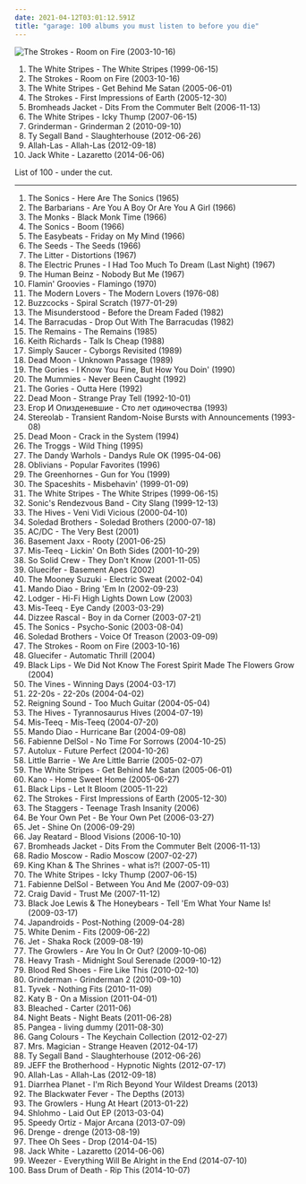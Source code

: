 ```yaml
---
date: 2021-04-12T03:01:12.591Z
title: "garage: 100 albums you must listen to before you die"
---
```

![The Strokes - Room on Fire (2003-10-16)](http://coverartarchive.org/release/0f3cb2a7-8f63-4fd5-a331-39844400b9e4/9154355399-500.jpg "The Strokes - Room on Fire (2003-10-16)")
<ol class="albums">
<li data-cover="http://coverartarchive.org/release/06006e16-c1ca-4f8b-a629-0c2b6eb0162c/8880627069-500.jpg" data-tags="blues rock, rock, garage rock" role="button">The White Stripes - The White Stripes (1999-06-15)</li>
<li data-cover="http://coverartarchive.org/release/0f3cb2a7-8f63-4fd5-a331-39844400b9e4/9154355399-500.jpg" data-tags="indie rock, rock" role="button">The Strokes - Room on Fire (2003-10-16)</li>
<li data-cover="http://coverartarchive.org/release/86c7166f-433c-47f1-a32d-1fa699d54b3f/4817263003-500.jpg" data-tags="rock, alternative rock" role="button">The White Stripes - Get Behind Me Satan (2005-06-01)</li>
<li data-cover="http://coverartarchive.org/release/bc6365ab-b406-4214-96f8-ec4a7070c5d5/929495400-500.jpg" data-tags="rock, indie rock" role="button">The Strokes - First Impressions of Earth (2005-12-30)</li>
<li data-cover="https://img.discogs.com/ipWNBa5vEdrGBXuCmK18AGa91SY=/fit-in/600x600/filters:strip_icc():format(jpeg):mode_rgb():quality(90)/discogs-images/R-879052-1598539550-1068.jpeg.jpg" data-tags="garage" role="button">Bromheads Jacket - Dits From the Commuter Belt (2006-11-13)</li>
<li data-cover="https://via.placeholder.com/450" data-tags="alternative rock, rock" role="button">The White Stripes - Icky Thump (2007-06-15)</li>
<li data-cover="http://coverartarchive.org/release/a9434b3e-fc13-39a1-8bce-ce0079dc1125/9576536177-500.jpg" data-tags="alternative rock, garage" role="button">Grinderman - Grinderman 2 (2010-09-10)</li>
<li data-cover="http://coverartarchive.org/release/ff152346-3015-4217-9a45-e129be095a7e/2442485330-500.jpg" data-tags="noise, indie, rock, indie rock, noise rock, garage rock, garage, san francisco, garage punk, 10s, legendary, in the red, burger, 2012 albums, great album artwork, wfmu heavily played records" role="button">Ty Segall Band - Slaughterhouse (2012-06-26)</li>
<li data-cover="http://coverartarchive.org/release/bad4c9ec-4bcb-42a2-bdbf-b47888550ecb/18832505655-500.jpg" data-tags="psychedelic, garage rock, garage, debut album" role="button">Allah-Las - Allah-Las (2012-09-18)</li>
<li data-cover="http://coverartarchive.org/release/b5139eff-0ce6-428e-a96f-6653a68af7a2/8249629063-500.jpg" data-tags="alternative rock, blues rock, rock, garage rock" role="button">Jack White - Lazaretto (2014-06-06)</li>
</ol>
List of 100 - under the cut.
<!-- more -->

_________________

<ol class="albums">
<li data-cover="https://img.discogs.com/HLrxClv2IKZdaUuJsl2AMAqWWAY=/fit-in/589x600/filters:strip_icc():format(jpeg):mode_rgb():quality(90)/discogs-images/R-1044246-1306912408.jpeg.jpg" data-tags="garage rock, 60s" role="button">
The Sonics - Here Are The Sonics (1965)
</li>
<li data-cover="https://img.discogs.com/PIWNqwd6-_JXDXC74eV_O4_rdCw=/fit-in/600x595/filters:strip_icc():format(jpeg):mode_rgb():quality(90)/discogs-images/R-2124034-1591748913-9451.jpeg.jpg" data-tags="rock, usa, garage rock, garage, debut album, one and only album, modtoday" role="button">
The Barbarians - Are You A Boy Or Are You A Girl (1966)
</li>
<li data-cover="http://coverartarchive.org/release/7663b84e-2337-4f60-9842-10f6a9daed5d/11261431522-500.jpg" data-tags="garage rock, proto-punk, 60s" role="button">
The Monks - Black Monk Time (1966)
</li>
<li data-cover="http://coverartarchive.org/release/a6e36357-8bdc-4082-a39b-7221cf3d81c7/3370069882-500.jpg" data-tags="garage rock" role="button">
The Sonics - Boom (1966)
</li>
<li data-cover="https://img.discogs.com/MG4zQYJohrZLveLfzk8f7C0DvGA=/fit-in/600x596/filters:strip_icc():format(jpeg):mode_rgb():quality(90)/discogs-images/R-5891387-1549371617-9485.jpeg.jpg" data-tags="classic rock, 60s, psychedelic, oldies, beat" role="button">
The Easybeats - Friday on My Mind (1966)
</li>
<li data-cover="http://coverartarchive.org/release/22862a47-2b63-4364-a00d-d38aa7cef4cd/4087870823-500.jpg" data-tags="garage rock, psychedelic" role="button">
The Seeds - The Seeds (1966)
</li>
<li data-cover="http://coverartarchive.org/release/ac15cdd0-6501-46b8-bfe0-706d586b6eb0/9146609364-500.jpg" data-tags="psychedelic" role="button">
The Litter - Distortions (1967)
</li>
<li data-cover="http://coverartarchive.org/release/6d970594-6fa5-48ea-8eab-f0a9500047db/23090516941-500.jpg" data-tags="psychedelic" role="button">
The Electric Prunes - I Had Too Much To Dream (Last Night) (1967)
</li>
<li data-cover="https://img.discogs.com/8m_-6lygdnEbzCgx3KESBloy5hE=/fit-in/472x468/filters:strip_icc():format(jpeg):mode_rgb():quality(90)/discogs-images/R-2387817-1281102047.jpeg.jpg" data-tags="60s, psychedelic" role="button">
The Human Beinz - Nobody But Me (1967)
</li>
<li data-cover="http://coverartarchive.org/release/09487d3d-99d8-4ed2-8d0b-9ffce036fd01/13366801462-500.jpg" data-tags="studies, garage, rock and roll, proto-punk, pixies palace basement, rockitxten" role="button">
Flamin' Groovies - Flamingo (1970)
</li>
<li data-cover="http://coverartarchive.org/release/06ab427b-06b4-482a-90c3-4981c294eadd/11939995493-500.jpg" data-tags="proto-punk, 70s" role="button">
The Modern Lovers - The Modern Lovers (1976-08)
</li>
<li data-cover="http://coverartarchive.org/release/421fc416-772c-4a45-8423-cad2a39aac58/4024218987-500.jpg" data-tags="punk, martin hannett, punk rock" role="button">
Buzzcocks - Spiral Scratch (1977-01-29)
</li>
<li data-cover="http://coverartarchive.org/release/48a72d2f-67f3-4ce9-ad4e-e496c37e598f/9217533514-500.jpg" data-tags="60s, psychedelic rock" role="button">
The Misunderstood - Before the Dream Faded (1982)
</li>
<li data-cover="https://img.discogs.com/CSZD_OWQLr_T3mZs-J0KBOQnZtU=/fit-in/600x600/filters:strip_icc():format(jpeg):mode_rgb():quality(90)/discogs-images/R-3684136-1415560836-7625.jpeg.jpg" data-tags="pop, rock, 80s, power pop, jangle pop, oldies, garage, male vocalists, surf punk, close harmony" role="button">
The Barracudas - Drop Out With The Barracudas (1982)
</li>
<li data-cover="http://coverartarchive.org/release/570473fd-bf88-4237-8bbb-38c17e046c46/28758486936-500.jpg" data-tags="garage rock" role="button">
The Remains - The Remains (1985)
</li>
<li data-cover="http://coverartarchive.org/release/ccba159a-e193-45b3-b3e1-25bdf73ebb07/4513008360-500.jpg" data-tags="keith richards" role="button">
Keith Richards - Talk Is Cheap (1988)
</li>
<li data-cover="https://img.discogs.com/GW162sGjuvEDkyUbsdnlRxhTxa0=/fit-in/170x170/filters:strip_icc():format(jpeg):mode_rgb():quality(90)/discogs-images/R-1046717-1187804998.jpeg.jpg" data-tags="psychedelic rock, garage" role="button">
Simply Saucer - Cyborgs Revisited (1989)
</li>
<li data-cover="https://img.discogs.com/HmDqWA0P6JMx7FIPMz6VB2tyg6M=/fit-in/600x570/filters:strip_icc():format(jpeg):mode_rgb():quality(90)/discogs-images/R-3009716-1446227966-6142.jpeg.jpg" data-tags="garage rock, garage, pogge" role="button">
Dead Moon - Unknown Passage (1989)
</li>
<li data-cover="http://coverartarchive.org/release/13cf05c7-49ff-4a56-870e-787b3ada35ec/23188786986-500.jpg" data-tags="90s, garage rock, garage, garage punk" role="button">
The Gories - I Know You Fine, But How You Doin' (1990)
</li>
<li data-cover="https://via.placeholder.com/450" data-tags="garage" role="button">
The Mummies - Never Been Caught (1992)
</li>
<li data-cover="http://coverartarchive.org/release/63356cd6-db86-49b7-b5bd-c558da9003b6/15994018775-500.jpg" data-tags="punk, lo-fi, garage rock, garage, crypt records" role="button">
The Gories - Outta Here (1992)
</li>
<li data-cover="https://img.discogs.com/TzaKEEp8AzrRSuQAEmINxI6rujk=/fit-in/600x587/filters:strip_icc():format(jpeg):mode_rgb():quality(90)/discogs-images/R-2083695-1466018250-4025.jpeg.jpg" data-tags="garage rock, garage, pogge" role="button">
Dead Moon - Strange Pray Tell (1992-10-01)
</li>
<li data-cover="https://img.discogs.com/5sd-ann7Ge6QoN6Hupq1pRjr0rs=/fit-in/600x636/filters:strip_icc():format(jpeg):mode_rgb():quality(90)/discogs-images/R-1290952-1402517988-9298.jpeg.jpg" data-tags="psychedelic rock, post-punk" role="button">
Егор И Опизденевшие - Сто лет одиночества (1993)
</li>
<li data-cover="https://img.discogs.com/ZnjYO2nVvUYeoMhGVzSn0PcUmWA=/fit-in/600x600/filters:strip_icc():format(jpeg):mode_rgb():quality(90)/discogs-images/R-69224-1539685002-6815.jpeg.jpg" data-tags="post-rock" role="button">
Stereolab - Transient Random-Noise Bursts with Announcements (1993-08)
</li>
<li data-cover="https://img.discogs.com/DTGpZl8Lzd5QlXNXnBeEQJLCBgM=/fit-in/336x334/filters:strip_icc():format(jpeg):mode_rgb():quality(90)/discogs-images/R-1912556-1252005395.jpeg.jpg" data-tags="garage, pogge" role="button">
Dead Moon - Crack in the System (1994)
</li>
<li data-cover="https://img.discogs.com/NdDnpFJPVVdRFC7Hi1VKNPKR-VQ=/fit-in/600x595/filters:strip_icc():format(jpeg):mode_rgb():quality(90)/discogs-images/R-4968035-1562664629-2575.jpeg.jpg" data-tags="60s" role="button">
The Troggs - Wild Thing (1995)
</li>
<li data-cover="http://coverartarchive.org/release/dedd148e-8556-3428-b110-367644f9a70a/16138553905-500.jpg" data-tags="psychedelic rock" role="button">
The Dandy Warhols - Dandys Rule OK (1995-04-06)
</li>
<li data-cover="https://via.placeholder.com/450" data-tags="garage punk" role="button">
Oblivians - Popular Favorites (1996)
</li>
<li data-cover="https://img.discogs.com/sdpklTnqbTy2NMVDjginNSaYefg=/fit-in/500x500/filters:strip_icc():format(jpeg):mode_rgb():quality(90)/discogs-images/R-1610160-1231980402.jpeg.jpg" data-tags="garage rock" role="button">
The Greenhornes - Gun for You (1999)
</li>
<li data-cover="https://img.discogs.com/snd5zc8YRwRlZAO_HNk1j-6eViM=/fit-in/321x321/filters:strip_icc():format(jpeg):mode_rgb():quality(90)/discogs-images/R-1729448-1335724177.gif.jpg" data-tags="garage, garage punk, the spaceshits" role="button">
The Spaceshits - Misbehavin' (1999-01-09)
</li>
<li data-cover="http://coverartarchive.org/release/06006e16-c1ca-4f8b-a629-0c2b6eb0162c/8880627069-500.jpg" data-tags="blues rock, rock, garage rock" role="button">
The White Stripes - The White Stripes (1999-06-15)
</li>
<li data-cover="http://coverartarchive.org/release/7fa0988e-cbec-4dfa-b14a-a164dcb52413/20937641563-500.jpg" data-tags="hard rock, garage, rock and roll, rockitxten" role="button">
Sonic's Rendezvous Band - City Slang (1999-12-13)
</li>
<li data-cover="http://coverartarchive.org/release/13e2716a-6eb4-3575-881e-bb9cf48aeda2/21761326628-500.jpg" data-tags="garage rock" role="button">
The Hives - Veni Vidi Vicious (2000-04-10)
</li>
<li data-cover="http://coverartarchive.org/release/6bf0759a-5f52-4626-93fa-cac470fbd0be/15836511212-500.jpg" data-tags="usa, blues rock, garage, desert, debut album" role="button">
Soledad Brothers - Soledad Brothers (2000-07-18)
</li>
<li data-cover="http://coverartarchive.org/release/70c071e9-8d39-42a1-b6f1-ccf992f9216d/1368793994-500.jpg" data-tags="hard rock" role="button">
AC/DC - The Very Best (2001)
</li>
<li data-cover="http://coverartarchive.org/release/b821473e-4959-40e4-9b40-48b95ecaf36b/6976453613-500.jpg" data-tags="house, electronic, dance" role="button">
Basement Jaxx - Rooty (2001-06-25)
</li>
<li data-cover="https://img.discogs.com/zGo4NolQmfc06msn220B0hVCsIA=/fit-in/600x509/filters:strip_icc():format(jpeg):mode_rgb():quality(90)/discogs-images/R-852323-1478053257-8086.jpeg.jpg" data-tags="soul, dance, album med hot covers" role="button">
Mis-Teeq - Lickin' On Both Sides (2001-10-29)
</li>
<li data-cover="https://img.discogs.com/QyJ0OwaSmTH13Y2dumeE6EM8OE0=/fit-in/300x212/filters:strip_icc():format(jpeg):mode_rgb():quality(90)/discogs-images/R-66646-001.jpg.jpg" data-tags="british, grime" role="button">
So Solid Crew - They Don't Know (2001-11-05)
</li>
<li data-cover="http://coverartarchive.org/release/70a0f66f-f56b-439a-9e62-dce178e0565d/3330517596-500.jpg" data-tags="hard rock, garage, rock and roll, scandinavian rock" role="button">
Gluecifer - Basement Apes (2002)
</li>
<li data-cover="https://via.placeholder.com/450" data-tags="rock" role="button">
The Mooney Suzuki - Electric Sweat (2002-04)
</li>
<li data-cover="https://via.placeholder.com/450" data-tags="rock, indie rock" role="button">
Mando Diao - Bring 'Em In (2002-09-23)
</li>
<li data-cover="http://coverartarchive.org/release/7f065f7e-874c-4226-a56a-d04a52e3197e/16155701668-500.jpg" data-tags="indie rock" role="button">
Lodger - Hi-Fi High Lights Down Low (2003)
</li>
<li data-cover="https://img.discogs.com/cfc9e7fd50d7c9c08931869b95f6849a01d0635d/images/spacer.gif" data-tags="hip-hop, pop, soul, british, dance, rnb, garage, female vocalist, 00s, girl band" role="button">
Mis-Teeq - Eye Candy (2003-03-29)
</li>
<li data-cover="http://coverartarchive.org/release/849f67a4-a3be-429d-b310-932e316faed4/15835064453-500.jpg" data-tags="grime" role="button">
Dizzee Rascal - Boy in da Corner (2003-07-21)
</li>
<li data-cover="http://coverartarchive.org/release/dfe679d2-f250-420c-b04d-138f72ab60e1/11013234877-500.jpg" data-tags="garage rock" role="button">
The Sonics - Psycho-Sonic (2003-08-04)
</li>
<li data-cover="https://img.discogs.com/1mA_CCRJGWP_Oiac4XUAZ7edlDU=/fit-in/500x500/filters:strip_icc():format(jpeg):mode_rgb():quality(90)/discogs-images/R-1557295-1228353129.jpeg.jpg" data-tags="rock, indie rock, blues-rock, blues, garage, garage  rock" role="button">
Soledad Brothers - Voice Of Treason (2003-09-09)
</li>
<li data-cover="http://coverartarchive.org/release/0f3cb2a7-8f63-4fd5-a331-39844400b9e4/9154355399-500.jpg" data-tags="indie rock, rock" role="button">
The Strokes - Room on Fire (2003-10-16)
</li>
<li data-cover="http://coverartarchive.org/release/eb309986-5e13-44dc-bb1a-71e9a51a2afb/3330519155-500.jpg" data-tags="hard rock" role="button">
Gluecifer - Automatic Thrill (2004)
</li>
<li data-cover="https://img.discogs.com/cm8PDa8q9aWiCFc2EGXL7PNdPgs=/fit-in/600x600/filters:strip_icc():format(jpeg):mode_rgb():quality(90)/discogs-images/R-2108425-1264454888.jpeg.jpg" data-tags="indie rock, psychedelic, garage rock, psychedelic rock, garage, garage punk, the magnetic fields, garage  rock, retro county fair minstrel shit" role="button">
Black Lips - We Did Not Know The Forest Spirit Made The Flowers Grow (2004)
</li>
<li data-cover="https://img.discogs.com/3mbOIjGGDq61ImqUIBUwduKad7g=/fit-in/600x603/filters:strip_icc():format(jpeg):mode_rgb():quality(90)/discogs-images/R-484054-1525693159-1114.jpeg.jpg" data-tags="alternative rock, rock" role="button">
The Vines - Winning Days (2004-03-17)
</li>
<li data-cover="http://coverartarchive.org/release/a1e2b4bd-5248-3ce3-9852-6f6287c4543a/26328846748-500.jpg" data-tags="rock, indie rock" role="button">
22-20s - 22-20s (2004-04-02)
</li>
<li data-cover="http://coverartarchive.org/release/60fdfb96-94b0-444d-b003-f52a37e9af77/21078755241-500.jpg" data-tags="garage, 00s" role="button">
Reigning Sound - Too Much Guitar (2004-05-04)
</li>
<li data-cover="http://coverartarchive.org/release/c50d3d01-3f3a-3685-9ad6-58d7942a31be/3374165987-500.jpg" data-tags="garage rock" role="button">
The Hives - Tyrannosaurus Hives (2004-07-19)
</li>
<li data-cover="http://coverartarchive.org/release/9f847de2-2634-4f1f-b51f-d9f50b30f8cb/28395768594-500.jpg" data-tags="rnb, garage, 00s" role="button">
Mis-Teeq - Mis-Teeq (2004-07-20)
</li>
<li data-cover="https://img.discogs.com/CJ861fOtI0Gng33HQE_sqE5PSSA=/fit-in/600x521/filters:strip_icc():format(jpeg):mode_rgb():quality(90)/discogs-images/R-3566995-1521526336-9419.jpeg.jpg" data-tags="rock, indie rock" role="button">
Mando Diao - Hurricane Bar (2004-09-08)
</li>
<li data-cover="http://coverartarchive.org/release/689610ed-63d4-436c-ba17-f69b00ca9cce/2220070094-500.jpg" data-tags="french, garage, debut album" role="button">
Fabienne DelSol - No Time For Sorrows (2004-10-25)
</li>
<li data-cover="http://coverartarchive.org/release/3376bd98-51de-464c-a801-0bd4dc3d8256/24039927381-500.jpg" data-tags="shoegaze" role="button">
Autolux - Future Perfect (2004-10-26)
</li>
<li data-cover="http://coverartarchive.org/release/06808340-3ca4-46ff-845a-e8c2f431fd80/19457559018-500.jpg" data-tags="british" role="button">
Little Barrie - We Are Little Barrie (2005-02-07)
</li>
<li data-cover="http://coverartarchive.org/release/86c7166f-433c-47f1-a32d-1fa699d54b3f/4817263003-500.jpg" data-tags="rock, alternative rock" role="button">
The White Stripes - Get Behind Me Satan (2005-06-01)
</li>
<li data-cover="http://coverartarchive.org/release/a1c0ef14-a5d0-44fc-b8fb-6698d0c8133e/15330126310-500.jpg" data-tags="hiphop, hip hop, grime" role="button">
Kano - Home Sweet Home (2005-06-27)
</li>
<li data-cover="https://img.discogs.com/vEdrB4SjJ9z0apsEq6mZvwONIcg=/fit-in/200x196/filters:strip_icc():format(jpeg):mode_rgb():quality(90)/discogs-images/R-1419101-1218109391.jpeg.jpg" data-tags="garage punk" role="button">
Black Lips - Let It Bloom (2005-11-22)
</li>
<li data-cover="http://coverartarchive.org/release/bc6365ab-b406-4214-96f8-ec4a7070c5d5/929495400-500.jpg" data-tags="rock, indie rock" role="button">
The Strokes - First Impressions of Earth (2005-12-30)
</li>
<li data-cover="http://coverartarchive.org/release/02aaefe4-3a8e-49fa-95f8-adea559a8519/15902639037-500.jpg" data-tags="garage" role="button">
The Staggers - Teenage Trash Insanity (2006)
</li>
<li data-cover="http://coverartarchive.org/release/4d61abca-5c04-4eba-937b-f575cf001b4e/15756798206-500.jpg" data-tags="indie rock" role="button">
Be Your Own Pet - Be Your Own Pet (2006-03-27)
</li>
<li data-cover="https://img.discogs.com/4fUrGfPsFHBjYh100HLseNzxA1Y=/fit-in/600x450/filters:strip_icc():format(jpeg):mode_rgb():quality(90)/discogs-images/R-2533610-1289194214.jpeg.jpg" data-tags="rock, hard rock" role="button">
Jet - Shine On (2006-09-29)
</li>
<li data-cover="http://coverartarchive.org/release/e7bbdb0b-a407-3aeb-9b78-fcb5f9de9c66/8782359241-500.jpg" data-tags="garage punk" role="button">
Jay Reatard - Blood Visions (2006-10-10)
</li>
<li data-cover="https://img.discogs.com/ipWNBa5vEdrGBXuCmK18AGa91SY=/fit-in/600x600/filters:strip_icc():format(jpeg):mode_rgb():quality(90)/discogs-images/R-879052-1598539550-1068.jpeg.jpg" data-tags="garage" role="button">
Bromheads Jacket - Dits From the Commuter Belt (2006-11-13)
</li>
<li data-cover="http://coverartarchive.org/release/39ff3267-382e-45b8-bb75-e1e8588403c8/16256223840-500.jpg" data-tags="blues rock" role="button">
Radio Moscow - Radio Moscow (2007-02-27)
</li>
<li data-cover="http://coverartarchive.org/release/a0aa0306-3bbf-3c9c-b8a1-f9ccc0dc2851/4785563518-500.jpg" data-tags="garage" role="button">
King Khan & The Shrines - what is?! (2007-05-11)
</li>
<li data-cover="https://via.placeholder.com/450" data-tags="alternative rock, rock" role="button">
The White Stripes - Icky Thump (2007-06-15)
</li>
<li data-cover="http://coverartarchive.org/release/3b4617a2-f2cf-3136-aea3-04de730ca624/2220064340-500.jpg" data-tags="french, pop, british, french pop, garage, 00s, ye-ye, 2nd album" role="button">
Fabienne DelSol - Between You And Me (2007-09-03)
</li>
<li data-cover="http://coverartarchive.org/release/6f0c473d-292e-3f3f-abc0-05c6e0cfb3b2/5658758963-500.jpg" data-tags="soul, rnb" role="button">
Craig David - Trust Me (2007-11-12)
</li>
<li data-cover="http://coverartarchive.org/release/caa0e5f8-86ed-4276-9163-008cd385aa85/5728077343-500.jpg" data-tags="rhythm and blues" role="button">
Black Joe Lewis & The Honeybears - Tell 'Em What Your Name Is! (2009-03-17)
</li>
<li data-cover="http://coverartarchive.org/release/14a9f2fd-8287-4f6a-8a44-b144ad7de8c6/7779506103-500.jpg" data-tags="indie rock, garage rock, canadian" role="button">
Japandroids - Post-Nothing (2009-04-28)
</li>
<li data-cover="https://img.discogs.com/ojW82Mzsccml8bL5tyudhUt6NTY=/fit-in/400x400/filters:strip_icc():format(jpeg):mode_rgb():quality(90)/discogs-images/R-1887080-1250184895.jpeg.jpg" data-tags="rock" role="button">
White Denim - Fits (2009-06-22)
</li>
<li data-cover="https://img.discogs.com/v350uryxOhyWgdRbL1JYCLv4mRg=/fit-in/600x600/filters:strip_icc():format(jpeg):mode_rgb():quality(90)/discogs-images/R-6588227-1515430047-6152.jpeg.jpg" data-tags="rock, hard rock" role="button">
Jet - Shaka Rock (2009-08-19)
</li>
<li data-cover="http://coverartarchive.org/release/766cf545-9651-4728-85e0-230d29adf83c/15868890607-500.jpg" data-tags="surf, usa, strange, psychedelic, california, garage, debut album, the desperate kingdom of love, 30 strand grass, 4jsfolk, q3jslfm, you cant be wise and then love at the same time, track to check again, stuff i still want to discover, 2unban" role="button">
The Growlers - Are You In Or Out? (2009-10-06)
</li>
<li data-cover="https://img.discogs.com/FalvorWu-KydnD0oHsqutsWGB08=/fit-in/600x535/filters:strip_icc():format(jpeg):mode_rgb():quality(90)/discogs-images/R-1968299-1594923731-9930.jpeg.jpg" data-tags="rockabilly, usa, blues, garage" role="button">
Heavy Trash - Midnight Soul Serenade (2009-10-12)
</li>
<li data-cover="https://img.discogs.com/aA3RVJjvze2xNkabfnIrXxmeiok=/fit-in/600x525/filters:strip_icc():format(jpeg):mode_rgb():quality(90)/discogs-images/R-4743186-1533818145-8384.jpeg.jpg" data-tags="indie rock" role="button">
Blood Red Shoes - Fire Like This (2010-02-10)
</li>
<li data-cover="http://coverartarchive.org/release/a9434b3e-fc13-39a1-8bce-ce0079dc1125/9576536177-500.jpg" data-tags="alternative rock, garage" role="button">
Grinderman - Grinderman 2 (2010-09-10)
</li>
<li data-cover="http://coverartarchive.org/release/e549dc61-17a5-4d06-9f61-2e4158d6bb62/17988718814-500.jpg" data-tags="punk, noise rock, lo-fi, shitgaze, punk rock, garage rock, garage, no wave, garage punk" role="button">
Tyvek - Nothing Fits (2010-11-09)
</li>
<li data-cover="http://coverartarchive.org/release/51d5b8ae-a65b-4e0f-b324-a3cb263ba705/1425942008-500.jpg" data-tags="electronic, dubstep" role="button">
Katy B - On a Mission (2011-04-01)
</li>
<li data-cover="http://coverartarchive.org/release/bc72820f-cc50-47ee-8a93-25b267079a69/2816373572-500.jpg" data-tags="indie, lo-fi, garage" role="button">
Bleached - Carter (2011-06)
</li>
<li data-cover="https://img.discogs.com/WXX2I_MhqPlmmx9Q1dycpekQuJo=/fit-in/471x446/filters:strip_icc():format(jpeg):mode_rgb():quality(90)/discogs-images/R-2982964-1310331799.jpeg.jpg" data-tags="psychedelic" role="button">
Night Beats - Night Beats (2011-06-28)
</li>
<li data-cover="http://coverartarchive.org/release/bf26762d-99b2-4beb-9b2b-dd4d16f141a0/2738030386-500.jpg" data-tags="pop punk, garage rock, garage" role="button">
Pangea - living dummy (2011-08-30)
</li>
<li data-cover="http://coverartarchive.org/release/b7f0b7b1-f233-4712-a47d-93f465ecdb2b/6223595096-500.jpg" data-tags="downtempo" role="button">
Gang Colours - The Keychain Collection (2012-02-27)
</li>
<li data-cover="http://coverartarchive.org/release/978fed64-6d57-49a5-a2ae-e1610dd0fc72/3799345189-500.jpg" data-tags="indie, pop, rock, punk, surf, indie rock, lo-fi, garage, surf punk, garage pop" role="button">
Mrs. Magician - Strange Heaven (2012-04-17)
</li>
<li data-cover="http://coverartarchive.org/release/ff152346-3015-4217-9a45-e129be095a7e/2442485330-500.jpg" data-tags="noise, indie, rock, indie rock, noise rock, garage rock, garage, san francisco, garage punk, 10s, legendary, in the red, burger, 2012 albums, great album artwork, wfmu heavily played records" role="button">
Ty Segall Band - Slaughterhouse (2012-06-26)
</li>
<li data-cover="http://coverartarchive.org/release/1785aa90-d4db-450f-87d3-f3b5f88df156/12308008960-500.jpg" data-tags="indie, rock, alternative, indie rock, psychedelic rock, garage" role="button">
JEFF the Brotherhood - Hypnotic Nights (2012-07-17)
</li>
<li data-cover="http://coverartarchive.org/release/bad4c9ec-4bcb-42a2-bdbf-b47888550ecb/18832505655-500.jpg" data-tags="psychedelic, garage rock, garage, debut album" role="button">
Allah-Las - Allah-Las (2012-09-18)
</li>
<li data-cover="http://coverartarchive.org/release/2f72a8a5-1f77-4d8e-86bf-487f14774dd7/5091654149-500.jpg" data-tags="rock, punk, alternative, noise rock, garage rock, garage" role="button">
Diarrhea Planet - I'm Rich Beyond Your Wildest Dreams (2013)
</li>
<li data-cover="http://coverartarchive.org/release/ba826839-4930-4a65-bc49-87b3ae165c96/23564671171-500.jpg" data-tags="grunge, blues, roots, garage" role="button">
The Blackwater Fever - The Depths (2013)
</li>
<li data-cover="http://coverartarchive.org/release/2637eead-2d02-4608-8991-642dda755394/3800015679-500.jpg" data-tags="beach goth" role="button">
The Growlers - Hung At Heart (2013-01-22)
</li>
<li data-cover="http://coverartarchive.org/release/b462ef87-2c38-4a96-8756-a42f0ea2aca1/3834885962-500.jpg" data-tags="garage, 2-step" role="button">
Shlohmo - Laid Out EP (2013-03-04)
</li>
<li data-cover="http://coverartarchive.org/release/d4535b53-f98d-45e0-8fce-0535265bb594/4890002121-500.jpg" data-tags="indie rock" role="button">
Speedy Ortiz - Major Arcana (2013-07-09)
</li>
<li data-cover="https://img.discogs.com/jk1sYLoZ6SO8vcZa0Z4g_nkZ79I=/fit-in/500x500/filters:strip_icc():format(jpeg):mode_rgb():quality(90)/discogs-images/R-4831499-1388054309-1654.jpeg.jpg" data-tags="garage rock" role="button">
Drenge - drenge (2013-08-19)
</li>
<li data-cover="http://coverartarchive.org/release/487e1eca-c10b-4a44-ace9-817f9e8e433a/7069468136-500.jpg" data-tags="garage rock" role="button">
Thee Oh Sees - Drop (2014-04-15)
</li>
<li data-cover="http://coverartarchive.org/release/b5139eff-0ce6-428e-a96f-6653a68af7a2/8249629063-500.jpg" data-tags="alternative rock, blues rock, rock, garage rock" role="button">
Jack White - Lazaretto (2014-06-06)
</li>
<li data-cover="http://coverartarchive.org/release/9fff52f3-67b8-46bf-93a6-ad43e285601d/8368597159-500.jpg" data-tags="rock, power pop" role="button">
Weezer - Everything Will Be Alright in the End (2014-07-10)
</li>
<li data-cover="https://img.discogs.com/u4DTOlxp9eRg2onhwu-Rx0NqeTU=/fit-in/460x459/filters:strip_icc():format(jpeg):mode_rgb():quality(90)/discogs-images/R-6121530-1411587015-7154.jpeg.jpg" data-tags="rock, alternative, garage rock" role="button">
Bass Drum of Death - Rip This (2014-10-07)
</li>
</ol>
